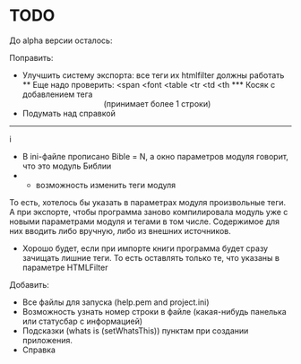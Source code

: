 TODO
====
До alpha версии осталось:

Поправить:
* Улучшить систему экспорта: все теги их htmlfilter должны работать
** Еще надо проверить: <span </span> <font </font>  <table </table> <tr <tr> </tr> <td <td> </td> <th> <th </th>
*** Косяк с добавлением тега <center> (принимает более 1 строки)
* Подумать над справкой

-----------
i
* В ini-файле прописано Bible = N, а окно параметров модуля говорит, что это модуль Библии
* - возможность изменить теги модуля

То есть, хотелось бы указать в параметрах модуля произвольные теги. А при экспорте, чтобы программа заново компилировала модуль уже с новыми параметрами модуля и тегами в том числе. Содержимое для них вводить либо вручную, либо из внешних источников.

* Хорошо будет, если при импорте книги программа будет сразу зачищать лишние теги. То есть оставлять только те, что указаны в параметре HTMLFilter


Добавить:
* Все файлы для запуска (help.pem and project.ini)
* Возможность узнать номер строки в файле (какая-нибудь панелька или статусбар с информацией)
* Подсказки (whats is  (setWhatsThis)) пунктам при создании приложения.
* Справка
